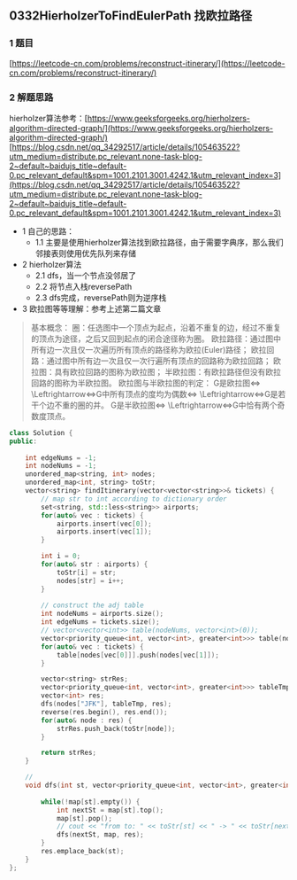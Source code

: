 ## 0332HierholzerToFindEulerPath 找欧拉路径

### 1 题目
[https://leetcode-cn.com/problems/reconstruct-itinerary/](https://leetcode-cn.com/problems/reconstruct-itinerary/)


### 2 解题思路
hierholzer算法参考：[https://www.geeksforgeeks.org/hierholzers-algorithm-directed-graph/](https://www.geeksforgeeks.org/hierholzers-algorithm-directed-graph/)
[https://blog.csdn.net/qq_34292517/article/details/105463522?utm_medium=distribute.pc_relevant.none-task-blog-2~default~baidujs_title~default-0.pc_relevant_default&spm=1001.2101.3001.4242.1&utm_relevant_index=3](https://blog.csdn.net/qq_34292517/article/details/105463522?utm_medium=distribute.pc_relevant.none-task-blog-2~default~baidujs_title~default-0.pc_relevant_default&spm=1001.2101.3001.4242.1&utm_relevant_index=3)
- 1 自己的思路：
  - 1.1 主要是使用hierholzer算法找到欧拉路径，由于需要字典序，那么我们邻接表则使用优先队列来存储
- 2 hierholzer算法
  - 2.1 dfs，当一个节点没邻居了
  - 2.2 将节点入栈reversePath
  - 2.3 dfs完成，reversePath则为逆序栈
- 3 欧拉图等等理解：参考上述第二篇文章
> 基本概念：
> 圈：任选图中一个顶点为起点，沿着不重复的边，经过不重复的顶点为途径，之后又回到起点的闭合途径称为圈。
> 欧拉路径：通过图中所有边一次且仅一次遍历所有顶点的路径称为欧拉(Euler)路径；
> 欧拉回路：通过图中所有边一次且仅一次行遍所有顶点的回路称为欧拉回路；
> 欧拉图：具有欧拉回路的图称为欧拉图；
> 半欧拉图：有欧拉路径但没有欧拉回路的图称为半欧拉图。
> 欧拉图与半欧拉图的判定：
> G是欧拉图⇔ \Leftrightarrow⇔G中所有顶点的度均为偶数⇔ \Leftrightarrow⇔G是若干个边不重的圈的并。
> G是半欧拉图⇔ \Leftrightarrow⇔G中恰有两个奇数度顶点。
```cpp
class Solution {
public:
    
    int edgeNums = -1;
    int nodeNums = -1;
    unordered_map<string, int> nodes;
    unordered_map<int, string> toStr;
    vector<string> findItinerary(vector<vector<string>>& tickets) {
        // map str to int according to dictionary order
        set<string, std::less<string>> airports;
        for(auto& vec : tickets) {
            airports.insert(vec[0]);
            airports.insert(vec[1]);
        }

        int i = 0;
        for(auto& str : airports) {
            toStr[i] = str;
            nodes[str] = i++;
        }
        
        // construct the adj table
        int nodeNums = airports.size();
        int edgeNums = tickets.size();
        // vector<vector<int>> table(nodeNums, vector<int>(0));
        vector<priority_queue<int, vector<int>, greater<int>>> table(nodeNums, priority_queue<int, vector<int>, greater<int>>());
        for(auto& vec : tickets) {
            table[nodes[vec[0]]].push(nodes[vec[1]]);
        }

        vector<string> strRes;
        vector<priority_queue<int, vector<int>, greater<int>>> tableTmp(table);
        vector<int> res;
        dfs(nodes["JFK"], tableTmp, res);
        reverse(res.begin(), res.end());
        for(auto& node : res) {
            strRes.push_back(toStr[node]);
        }

        return strRes;
    }

    // 
    void dfs(int st, vector<priority_queue<int, vector<int>, greater<int>>>& map, vector<int>& res) {
        
        while(!map[st].empty()) {
            int nextSt = map[st].top();
            map[st].pop();
            // cout << "from to: " << toStr[st] << " -> " << toStr[nextSt] << endl;
            dfs(nextSt, map, res);
        }
        res.emplace_back(st);
    }
};
```